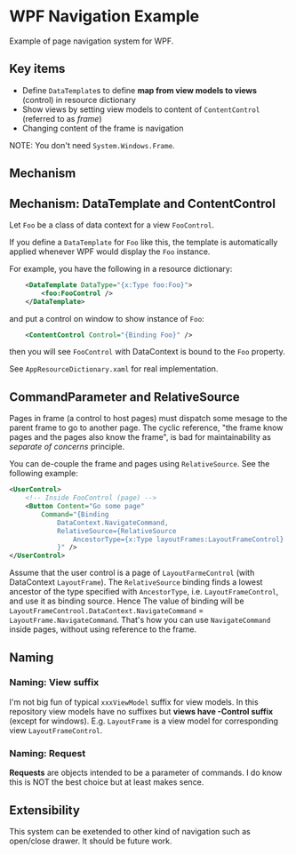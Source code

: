 # WPF Navigation Example

Example of page navigation system for WPF.

## Key items

- Define `DataTemplate`s to define **map from view models to views** (control) in resource dictionary
- Show views by setting view models to content of `ContentControl` (referred to as *frame*)
- Changing content of the frame is navigation

NOTE: You don't need `System.Windows.Frame`.

## Mechanism

## Mechanism: DataTemplate and ContentControl

Let `Foo` be a class of data context for a view `FooControl`.

If you define a `DataTemplate` for `Foo` like this, the template is automatically applied whenever WPF would display the `Foo` instance.

For example, you have the following in a resource dictionary:

```xml
    <DataTemplate DataType="{x:Type foo:Foo}">
        <foo:FooControl />
    </DataTemplate>
```

and put a control on window to show instance of `Foo`:

```xml
    <ContentControl Control="{Binding Foo}" />
```

then you will see `FooControl` with DataContext is bound to the `Foo` property.

See `AppResourceDictionary.xaml` for real implementation.

## CommandParameter and RelativeSource

Pages in frame (a control to host pages) must dispatch some mesage to the parent frame to go to another page. The cyclic reference, "the frame know pages and the pages also know the frame", is bad for maintainability as *separate of concerns* principle.

You can de-couple the frame and pages using `RelativeSource`. See the following example:

```xml
<UserControl>
    <!-- Inside FooControl (page) -->
    <Button Content="Go some page"
        Command="{Binding
            DataContext.NavigateCommand,
            RelativeSource={RelativeSource
                AncestorType={x:Type layoutFrames:LayoutFrameControl}
            }" />
</UserControl>
```

Assume that the user control is a page of `LayoutFarmeControl` (with DataContext `LayoutFrame`). The `RelativeSource` binding finds a lowest ancestor of the type specified with `AncestorType`, i.e. `LayoutFrameControl`, and use it as binding source. Hence The value of binding will be `LayoutFrameControol.DataContext.NavigateCommand` = `LayoutFrame.NavigateCommand`. That's how you can use `NavigateCommand` inside pages, without using reference to the frame.

## Naming

### Naming: View suffix

I'm not big fun of typical `xxxViewModel` suffix for view models. In this repository view models have no suffixes but **views have -Control suffix** (except for windows). E.g. `LayoutFrame` is a view model for corresponding view `LayoutFrameControl`.

### Naming: Request

**Requests** are objects intended to be a parameter of commands. I do know this is NOT the best choice but at least makes sence.

## Extensibility

This system can be exetended to other kind of navigation such as open/close drawer. It should be future work.
